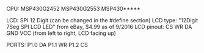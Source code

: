 CPU:
MSP430G2452
MSP430G2553
MSP430*****

LCD:        SPI 12 Digit (can be changed in the #define section)
LCD type:   "12Digit 7Seg SPI LCD LED" from eBay, $4.99 as of 9/2016
LCD pinout: CS WR DA GND VCC (from left to right, LCD facing up)

PORTS:
P1.0    DA
P1.1    WR
P1.2    CS

